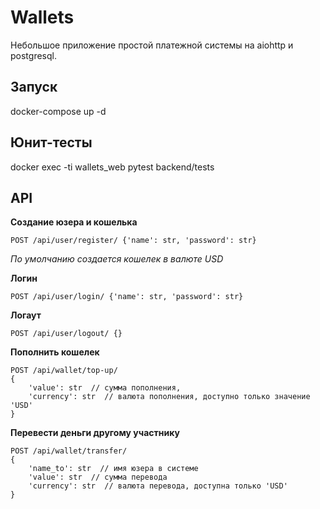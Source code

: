 # Wallets

Небольшое приложение простой платежной системы на aiohttp и postgresql.

## Запуск
docker-compose up -d

## Юнит-тесты
docker exec -ti wallets_web pytest backend/tests

## API
**Создание юзера и кошелька**
```
POST /api/user/register/ {'name': str, 'password': str}
```
*По умолчанию создается кошелек в валюте USD*

**Логин**
```
POST /api/user/login/ {'name': str, 'password': str}
```

**Логаут**
```
POST /api/user/logout/ {}
```

**Пополнить кошелек**
```
POST /api/wallet/top-up/ 
{
    'value': str  // сумма пополнения,
    'currency': str  // валюта пополнения, доступно только значение 'USD'
}
```

**Перевести деньги другому участнику**
```
POST /api/wallet/transfer/
{
    'name_to': str  // имя юзера в системе
    'value': str  // сумма перевода
    'currency': str  // валюта перевода, доступна только 'USD'
}
```